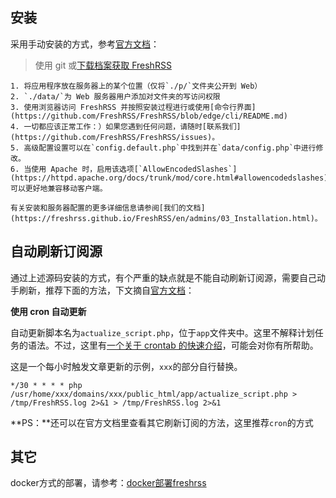 
## 安装


采用手动安装的方式，参考[官方文档](https://github.com/FreshRSS/FreshRSS?tab=readme-ov-file#manual-install)：


> 使用 git 或[下载档案获取 FreshRSS](https://github.com/FreshRSS/FreshRSS/archive/latest.zip)

	1. 将应用程序放在服务器上的某个位置（仅将`./p/`文件夹公开到 Web）
	2. `./data/`为 Web 服务器用户添加对文件夹的写访问权限
	3. 使用浏览器访问 FreshRSS 并按照安装过程进行或使用[命令行界面](https://github.com/FreshRSS/FreshRSS/blob/edge/cli/README.md)
	4. 一切都应该正常工作：）如果您遇到任何问题，请随时[联系我们](https://github.com/FreshRSS/FreshRSS/issues)。
	5. 高级配置设置可以在`config.default.php`中找到并在`data/config.php`中进行修改。
	6. 当使用 Apache 时，启用该选项[`AllowEncodedSlashes`](https://httpd.apache.org/docs/trunk/mod/core.html#allowencodedslashes)可以更好地兼容移动客户端。

	有关安装和服务器配置的更多详细信息请参阅[我们的文档](https://freshrss.github.io/FreshRSS/en/admins/03_Installation.html)。


## 自动刷新订阅源


通过上述源码安装的方式，有个严重的缺点就是不能自动刷新订阅源，需要自己动手刷新，推荐下面的方法，下文摘自[官方文档](https://freshrss.github.io/FreshRSS/en/users/09_refreshing_feeds.html#automatic-update-with-cron)：


**使用 cron 自动更新**


自动更新脚本名为`actualize_script.php`，位于`app`文件夹中。这里不解释计划任务的语法。不过，这里有[一个关于 crontab 的快速介绍](http://www.adminschoice.com/crontab-quick-reference/)，可能会对你有所帮助。


这是一个每小时触发文章更新的示例，`xxx`的部分自行替换。


```text
*/30 * * * * php /usr/home/xxx/domains/xxx/public_html/app/actualize_script.php > /tmp/FreshRSS.log 2>&1 > /tmp/FreshRSS.log 2>&1
```


**PS：**还可以在官方文档里查看其它刷新订阅的方法，这里推荐`cron`的方式


## 其它


docker方式的部署，请参考：[docker部署freshrss](https://www.bmqy.net/2648.html)

